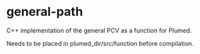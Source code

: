 # general-path

C++ implementation of the general PCV as a function for Plumed.

Needs to be placed in plumed_dir/src/function before compilation.
